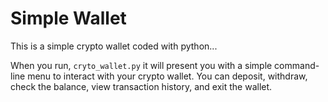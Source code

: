 # Simple Wallet

This is a simple crypto wallet coded with python...

When you run, ```cryto_wallet.py``` it will present you with a simple command-line menu to interact with your crypto wallet. You can deposit, withdraw, check the balance, view transaction history, and exit the wallet.
